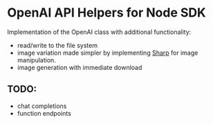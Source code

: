 # OpenAI API Helpers for Node SDK

Implementation of the OpenAI class with additional functionality:

-   read/write to the file system
-   image variation made simpler by implementing [Sharp](https://sharp.pixelplumbing.com/) for image manipulation.
-   image generation with immediate download

## TODO:

-   chat completions
-   function endpoints
